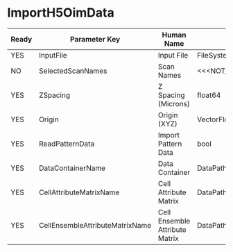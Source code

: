 # ImportH5OimData #

| Ready | Parameter Key | Human Name | Parameter Type | Parameter Class |
|-------|---------------|------------|-----------------|----------------|
| YES | InputFile | Input File | FileSystemPathParameter::ValueType | FileSystemPathParameter |
| NO | SelectedScanNames | Scan Names | <<<NOT_IMPLEMENTED>>> | OEMEbsdScanSelectionFilterParameter |
| YES | ZSpacing | Z Spacing (Microns) | float64 | Float64Parameter |
| YES | Origin | Origin (XYZ) | VectorFloat32Parameter::ValueType | VectorFloat32Parameter |
| YES | ReadPatternData | Import Pattern Data | bool | BoolParameter |
| YES | DataContainerName | Data Container | DataPath | DataGroupCreationParameter |
| YES | CellAttributeMatrixName | Cell Attribute Matrix | DataPath | ArrayCreationParameter |
| YES | CellEnsembleAttributeMatrixName | Cell Ensemble Attribute Matrix | DataPath | ArrayCreationParameter |
